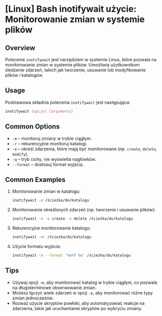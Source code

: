 # [Linux] Bash inotifywait użycie: Monitorowanie zmian w systemie plików

## Overview
Polecenie `inotifywait` jest narzędziem w systemie Linux, które pozwala na monitorowanie zmian w systemie plików. Umożliwia użytkownikom śledzenie zdarzeń, takich jak tworzenie, usuwanie lub modyfikowanie plików i katalogów.

## Usage
Podstawowa składnia polecenia `inotifywait` jest następująca:

```bash
inotifywait [opcje] [argumenty]
```

## Common Options
- `-m` – monitoruj zmiany w trybie ciągłym.
- `-r` – rekurencyjnie monitoruj katalogi.
- `-e` – określ zdarzenia, które mają być monitorowane (np. `create`, `delete`, `modify`).
- `-q` – tryb cichy, nie wyświetla nagłówków.
- `--format` – dostosuj format wyjścia.

## Common Examples
1. Monitorowanie zmian w katalogu:
   ```bash
   inotifywait -m /ścieżka/do/katalogu
   ```

2. Monitorowanie określonych zdarzeń (np. tworzenie i usuwanie plików):
   ```bash
   inotifywait -m -e create -e delete /ścieżka/do/katalogu
   ```

3. Rekurencyjne monitorowanie katalogu:
   ```bash
   inotifywait -mr /ścieżka/do/katalogu
   ```

4. Użycie formatu wyjścia:
   ```bash
   inotifywait -m --format '%w%f %e' /ścieżka/do/katalogu
   ```

## Tips
- Używaj opcji `-m`, aby monitorować katalog w trybie ciągłym, co pozwala na długoterminowe obserwowanie zmian.
- Możesz łączyć wiele zdarzeń w opcji `-e`, aby monitorować różne typy zmian jednocześnie.
- Rozważ użycie skryptów powłoki, aby automatyzować reakcje na zdarzenia, takie jak uruchamianie skryptów po wykryciu zmiany.